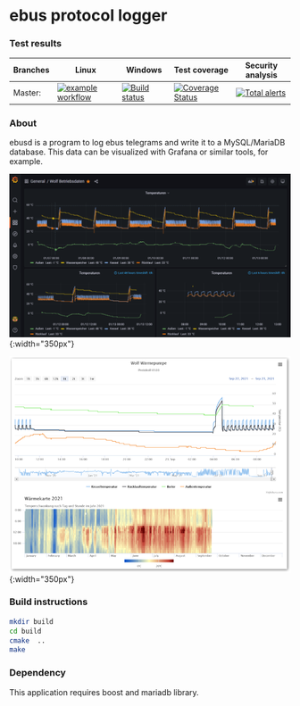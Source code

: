 # ebus protocol logger

### Test results

Branches  | Linux | Windows | Test coverage | Security analysis
----------|-------|---------|---------------| -----------------
Master:   | [![example workflow](https://github.com/m7b/ebusd/actions/workflows/cmake.yml/badge.svg)](https://github.com/m7b/ebusd/actions?query=workflow%3ACmake) | [![Build status](https://ci.appveyor.com/api/projects/status/0ct4tlnm6rkxava0?svg=true)](https://ci.appveyor.com/project/m7b/ebusd) | [![Coverage Status](https://coveralls.io/repos/github/m7b/ebusd/badge.svg?branch=master)](https://coveralls.io/github/m7b/ebusd?branch=master) | [![Total alerts](https://img.shields.io/lgtm/alerts/g/m7b/ebusd.svg?logo=lgtm&logoWidth=18)](https://lgtm.com/projects/g/m7b/ebusd/alerts/)

### About

ebusd is a program to log ebus telegrams and write it to a MySQL/MariaDB database. This data can be visualized with Grafana or similar tools, for example.

![Datenvisualisierung Grafana](doc/bilder/Datenvisualisierung_Grafana.png){:width="350px"}

![Datenvisualisierung](doc/bilder/Datenvisualisierung.png){:width="350px"}

### Build instructions

```bash
mkdir build
cd build
cmake  ..
make
```

### Dependency

This application requires boost and mariadb library.
